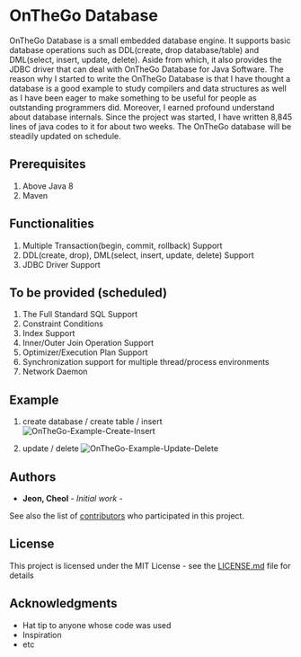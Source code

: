 # OnTheGo Database

OnTheGo Database is a small embedded database engine. It supports basic database operations  such as DDL(create, drop database/table) and DML(select, insert, update, delete). Aside from which, it also provides the JDBC driver that can deal with OnTheGo Database for Java Software. 
 The reason why I started to write the OnTheGo Database is that I have thought a database is a good example to study compilers and data structures as well as I have been eager to make something to be useful for people as outstanding programmers did. Moreover, I earned profound understand about database internals. Since the project was started, I have written 8,845 lines of java codes to it for about two weeks. The OnTheGo database will be steadily updated on schedule.

## Prerequisites

1. Above Java 8 
2. Maven

## Functionalities

1. Multiple Transaction(begin, commit, rollback) Support
2. DDL(create, drop), DML(select, insert, update, delete) Support 
3. JDBC Driver Support

## To be provided (scheduled)

1. The Full Standard SQL Support
2. Constraint Conditions
3. Index Support
4. Inner/Outer Join Operation Support
5. Optimizer/Execution Plan Support 
6. Synchronization support for multiple thread/process environments
7. Network Daemon

## Example

1. create database / create table / insert
![OnTheGo-Example-Create-Insert](https://user-images.githubusercontent.com/56591823/69252370-78c7d580-0be5-11ea-85f4-f113d720941a.png)

2. update / delete
![OnTheGo-Example-Update-Delete](https://user-images.githubusercontent.com/56591823/69252577-d2c89b00-0be5-11ea-9d94-58009ba98d04.png)

## Authors

* **Jeon, Cheol** - *Initial work* - [](https://github.com/)

See also the list of [contributors](https://github.com/your/project/contributors) who participated in this project.

## License

This project is licensed under the MIT License - see the [LICENSE.md](LICENSE.md) file for details

## Acknowledgments

* Hat tip to anyone whose code was used
* Inspiration
* etc
